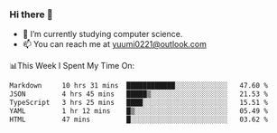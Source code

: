 ### Hi there 👋

- 📕 I’m currently studying computer science.
- 📫 You can reach me at yuumi0221@outlook.com


📊This Week I Spent My Time On:
<!--START_SECTION:waka-->

```txt
Markdown     10 hrs 31 mins  ████████████░░░░░░░░░░░░░   47.60 %
JSON         4 hrs 45 mins   █████▒░░░░░░░░░░░░░░░░░░░   21.53 %
TypeScript   3 hrs 25 mins   ████░░░░░░░░░░░░░░░░░░░░░   15.51 %
YAML         1 hr 12 mins    █▒░░░░░░░░░░░░░░░░░░░░░░░   05.49 %
HTML         47 mins         █░░░░░░░░░░░░░░░░░░░░░░░░   03.62 %
```

<!--END_SECTION:waka-->

<!--
**Yuumi0221/Yuumi0221** is a ✨ _special_ ✨ repository because its `README.md` (this file) appears on your GitHub profile.

Here are some ideas to get you started:

- 🔭 I’m currently working on ...
- 🌱 I’m currently learning ...
- 👯 I’m looking to collaborate on ...
- 🤔 I’m looking for help with ...
- 💬 Ask me about ...
- 📫 How to reach me: ...
- 😄 Pronouns: ...
- ⚡ Fun fact: ...
-->
